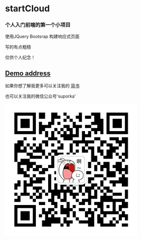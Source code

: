 # startCloud

### 个人入门前端的第一个小项目

使用JQuery Bootsrap 构建响应式页面

写的有点粗糙

仅供个人纪念！

[Demo address](https://zxpsuper.github.io/startCloud/html/startcloud.html)
-----------------------------------------------------------------------------------------------------
如果你想了解我更多可以关注我的 [简书](http://www.jianshu.com/u/ef4f2ba10608)

也可以关注我的微信公众号'suporka'


![小皮咖](https://raw.githubusercontent.com/zxpsuper/picture/master/suporka.jpg)
